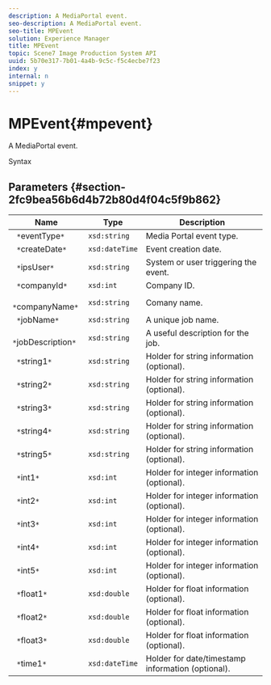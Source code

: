 ```yaml
---
description: A MediaPortal event.
seo-description: A MediaPortal event.
seo-title: MPEvent
solution: Experience Manager
title: MPEvent
topic: Scene7 Image Production System API
uuid: 5b70e317-7b01-4a4b-9c5c-f5c4ecbe7f23
index: y
internal: n
snippet: y
---
```


# MPEvent{#mpevent}

A MediaPortal event.

 Syntax 

## Parameters {#section-2fc9bea56b6d4b72b80d4f04c5f9b862}

|  Name  | Type  | Description  |
|---|---|---|
|  ` *`eventType`*`  | `xsd:string`  | Media Portal event type.  |
|  ` *`createDate`*`  | `xsd:dateTime`  | Event creation date.  |
|  ` *`ipsUser`*`  | `xsd:string`  | System or user triggering the event.  |
|  ` *`companyId`*`  | `xsd:int`  | Company ID.  |
|  ` *`companyName`*`  | `xsd:string`  | Comany name.  |
|  ` *`jobName`*`  | `xsd:string`  | A unique job name.  |
|  ` *`jobDescription`*`  | `xsd:string`  | A useful description for the job.  |
|  ` *`string1`*`  | `xsd:string`  | Holder for string information (optional).  |
|  ` *`string2`*`  | `xsd:string`  | Holder for string information (optional).  |
|  ` *`string3`*`  | `xsd:string`  | Holder for string information (optional).  |
|  ` *`string4`*`  | `xsd:string`  | Holder for string information (optional).  |
|  ` *`string5`*`  | `xsd:string`  | Holder for string information (optional).  |
|  ` *`int1`*`  | `xsd:int`  | Holder for integer information (optional).  |
|  ` *`int2`*`  | `xsd:int`  | Holder for integer information (optional).  |
|  ` *`int3`*`  | `xsd:int`  | Holder for integer information (optional).  |
|  ` *`int4`*`  | `xsd:int`  | Holder for integer information (optional).  |
|  ` *`int5`*`  | `xsd:int`  | Holder for integer information (optional).  |
|  ` *`float1`*`  | `xsd:double`  | Holder for float information (optional).  |
|  ` *`float2`*`  | `xsd:double`  | Holder for float information (optional).  |
|  ` *`float3`*`  | `xsd:double`  | Holder for float information (optional).  |
|  ` *`time1`*`  | `xsd:dateTime`  | Holder for date/timestamp information (optional).  |

